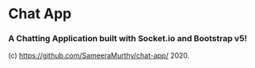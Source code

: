 # Chat App
### A Chatting Application built with Socket.io and Bootstrap v5!

(c) https://github.com/SameeraMurthy/chat-app/ 2020.
